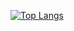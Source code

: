 [![Top Langs](https://github-readme-stats.vercel.app/api/top-langs/?username=ecjiang016&layout=compact&langs_count=10)](https://github.com/anuraghazra/github-readme-stats)
